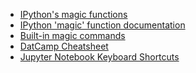 <!--
Maintainer:   jeffskinnerbox@yahoo.com / www.jeffskinnerbox.me
Version:      0.4.1
-->

* [IPython's magic functions](http://cotique.me/blog/ipython-magic)
* [IPython 'magic' function documentation](https://github.com/lmmx/devnotes/wiki/IPython-%27magic%27-function-documentation#more)
* [Built-in magic commands](http://ipython.readthedocs.io/en/stable/interactive/magics.html)
* [DatCamp Cheatsheet](https://s3.amazonaws.com/assets.datacamp.com/blog_assets/Jupyter_Notebook_Cheat_Sheet.pdf)
* [Jupyter Notebook Keyboard Shortcuts](https://www.cheatography.com/weidadeyue/cheat-sheets/jupyter-notebook/pdf_bw/)
